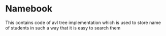 # Namebook
This contains code of avl tree implementation which is used to store name of students in such a way that it is easy to search them
